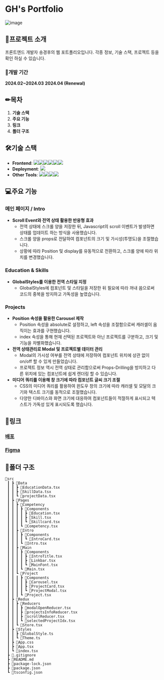 # GH's Portfolio
![image](https://github.com/KingGyeongHoo/portfolio/assets/117385050/b1970a13-7c4e-4375-9438-5633c6fd0758)

## 📃프로젝트 소개

프론트엔드 개발자 송경후의 웹 포트폴리오입니다.
각종 정보, 기술 스택, 프로젝트 등을 확인 하실 수 있습니다.

### 📆개발 기간
**2024.02~2024.03**
**2024.04 (Renewal)**

## ✏목차
1. **기술 스택**
2. **주요 기능**
3. **링크**
4. **폴더 구조**

## 🛠기술 스택
- **Frontend**: <img src="https://img.shields.io/badge/TypeScript-3178C6?style=for-the-badge&logo=TypeScript&logoColor=white"><img src="https://img.shields.io/badge/html5-E34F26?style=for-the-badge&logo=html5&logoColor=white"><img src="https://img.shields.io/badge/css-1572B6?style=for-the-badge&logo=css3&logoColor=white"><img src="https://img.shields.io/badge/react-61DAFB?style=for-the-badge&logo=react&logoColor=black"><img src="https://img.shields.io/badge/Styledcomponents-DB7093?style=for-the-badge&logo=styledcomponents&logoColor=white"><img src="https://img.shields.io/badge/redux-764ABC?style=for-the-badge&logo=redux&logoColor=white">
- **Deployment**: <img src="https://img.shields.io/badge/netlify-00C7B7?style=for-the-badge&logo=netlify&logoColor=white">
- **Other Tools**: <img src="https://img.shields.io/badge/git-F05032?style=for-the-badge&logo=git&logoColor=white"><img src="https://img.shields.io/badge/github-181717?style=for-the-badge&logo=github&logoColor=white"><img src="https://img.shields.io/badge/figma-F24E1E?style=for-the-badge&logo=figma&logoColor=white"><img src="https://img.shields.io/badge/photoshop-31A8FF?style=for-the-badge&logo=adobephotoshop&logoColor=white">

## 💻주요 기능

### 메인 페이지 / Intro
 - **Scroll Event와 전역 상태 활용한 반응형 효과**
   - 전역 상태에 스크롤 양을 저장한 뒤, Javascript의 scroll 이벤트가 발생하면 상태를 업데이트 하는 방식을 사용했습니다.
   - 스크롤 양을 props로 전달하여 컴포넌트의 크기 및 가시성(투명도)을 조절했습니다.
   - 상황에 따라 Position 및 display를 유동적으로 전환하고, 스크롤 양에 따라 위치를 변경했습니다.
###  Education & Skills
 - **GlobalStyles를 이용한 전역 스타일 지정**
   - GlobalStyles에 컴포넌트 및 스타일을 저장한 뒤 필요에 따라 꺼내 씀으로써 코드의 중복을 방지하고 가독성을 높였습니다.
### Projects
 - **Position 속성을 활용한 Carousel 제작**
   - Position 속성을 absolute로 설정하고, left 속성을 조절함으로써 캐러셀이 움직이는 효과를 구현했습니다.
   - index 속성을 통해 현재 선택된 프로젝트와 아닌 프로젝트를 구분하고, 크기 및 기능을 차별화했습니다.
 - **전역 상태관리로 Modal 및 프로젝트별 데이터 관리**
   - Modal의 가시성 여부를 전역 상태에 저장하여 컴포넌트 위치에 상관 없이 on/off 할 수 있게 만들었습니다.
   - 프로젝트 정보 역시 전역 상태로 관리함으로써 Props-Drilling을 방지하고 다른 위치에 있는 컴포넌트에 쉽게 렌더링 할 수 있습니다.
 - **미디어 쿼리를 이용해 창 크기에 따라 컴포넌트 글씨 크기 조절**
   - CSS의 미디어 쿼리를 활용하여 윈도우 창의 크기에 따라 캐러셀 및 모달의 크기와 텍스트 크기를 동적으로 조절했습니다.
   - 다양한 디바이스와 화면 크기에 대응하여 컴포넌트들이 적절하게 표시되고 텍스트가 가독성 있게 표시되도록 했습니다.

## 📎링크
### [배포](https://ghsong.netlify.app/)
### [Figma](https://www.figma.com/file/hlUe473MkhgZR6NyhG7Nx8/Portfolio?type=design&node-id=62%3A14&mode=design&t=pkHbpdN6TtxdqW8M-1)

## 📁폴더 구조
```
📂src
 ┃ ┣ 📂Data
 ┃ ┃ ┣ 📜EducationData.tsx
 ┃ ┃ ┣ 📜SkillData.tsx
 ┃ ┃ ┗ 📜projectData.tsx
 ┃ ┣ 📂Pages
 ┃ ┃ ┣ 📂Competency
 ┃ ┃ ┃ ┣ 📂Components
 ┃ ┃ ┃ ┃ ┣ 📜Education.tsx
 ┃ ┃ ┃ ┃ ┣ 📜Skill.tsx
 ┃ ┃ ┃ ┃ ┗ 📜Skillcard.tsx
 ┃ ┃ ┃ ┗ 📜Competency.tsx
 ┃ ┃ ┣ 📂Intro
 ┃ ┃ ┃ ┣ 📂Components
 ┃ ┃ ┃ ┃ ┗ 📜IntroCard.tsx
 ┃ ┃ ┃ ┗ 📜Intro.tsx
 ┃ ┃ ┣ 📂Main
 ┃ ┃ ┃ ┣ 📂Components
 ┃ ┃ ┃ ┃ ┣ 📜IntroTitle.tsx
 ┃ ┃ ┃ ┃ ┣ 📜Linkbar.tsx
 ┃ ┃ ┃ ┃ ┗ 📜MainFont.tsx
 ┃ ┃ ┃ ┗ 📜Main.tsx
 ┃ ┃ ┗ 📂Project
 ┃ ┃ ┃ ┣ 📂Components
 ┃ ┃ ┃ ┃ ┣ 📜Carousel.tsx
 ┃ ┃ ┃ ┃ ┣ 📜ProjectCard.tsx
 ┃ ┃ ┃ ┃ ┗ 📜ProjectModal.tsx
 ┃ ┃ ┃ ┗ 📜Project.tsx
 ┃ ┣ 📂Redux
 ┃ ┃ ┣ 📂Reducers
 ┃ ┃ ┃ ┣ 📜modalOpenReducer.tsx
 ┃ ┃ ┃ ┣ 📜projectsInfoReducer.tsx
 ┃ ┃ ┃ ┣ 📜scrollReducer.tsx
 ┃ ┃ ┃ ┗ 📜selectedProjectIdx.tsx
 ┃ ┃ ┗ 📜Store.tsx
 ┃ ┣ 📂Styles
 ┃ ┃ ┣ 📜GlobalStyle.ts
 ┃ ┃ ┗ 📜Theme.ts
 ┃ ┣ 📜App.css
 ┃ ┣ 📜App.tsx
 ┃ ┗ 📜index.tsx
 ┣ 📜.gitignore
 ┣ 📜README.md
 ┣ 📜package-lock.json
 ┣ 📜package.json
 ┗ 📜tsconfig.json
  ```
